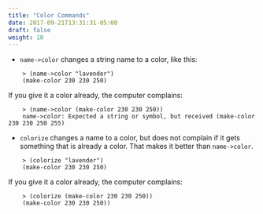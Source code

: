 ```yaml
---
title: "Color Commands"
date: 2017-09-21T13:31:31-05:00
draft: false
weight: 10
---
```


* `name->color` changes a string name to a color, like this:
```
    > (name->color "lavender") 
    (make-color 230 230 250)
```

   If you give it a color already, the computer complains:
```
    > (name->color (make-color 230 230 250))
    name->color: Expected a string or symbol, but received (make-color 230 230 250 255) 
```

* `colorize` changes a name to a color, but does not complain if it gets something that is already a color. That makes it better than `name->color`.
```
    > (colorize "lavender") 
    (make-color 230 230 250)
```

   If you give it a color already, the computer complains:
```
    > (colorize (make-color 230 230 250))
    (make-color 230 230 250))
```

